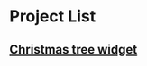 # Project List

## [Christmas tree widget](https://github.com/Persepha/mini-projects/tree/master/Christmas-tree)

